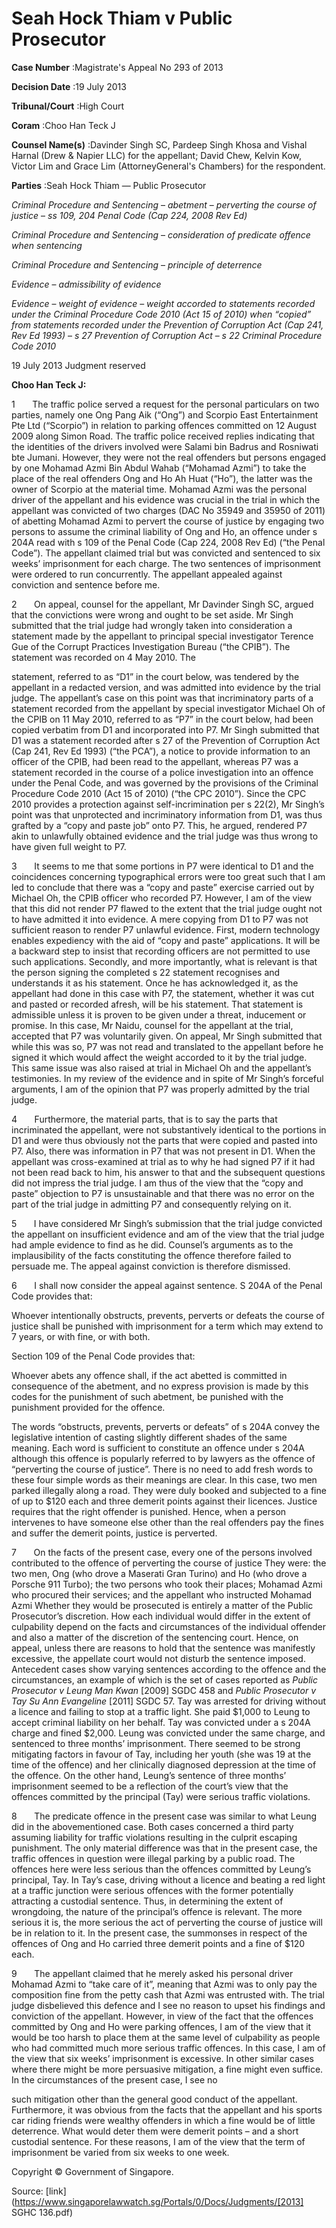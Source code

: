 # Seah Hock Thiam v Public Prosecutor 



**Case Number** :Magistrate's Appeal No 293 of 2013 

**Decision Date** :19 July 2013 

**Tribunal/Court** :High Court 

**Coram** :Choo Han Teck J 

**Counsel Name(s)** :Davinder Singh SC, Pardeep Singh Khosa and Vishal Harnal (Drew & Napier LLC) for the appellant; David Chew, Kelvin Kow, Victor Lim and Grace Lim (AttorneyGeneral's Chambers) for the respondent. 

**Parties** :Seah Hock Thiam — Public Prosecutor 

_Criminal Procedure and Sentencing_ – _abetment_ – _perverting the course of justice_ – _ss 109, 204 Penal Code (Cap 224, 2008 Rev Ed)_ 

_Criminal Procedure and Sentencing_ – _consideration of predicate offence when sentencing_ 

_Criminal Procedure and Sentencing_ – _principle of deterrence_ 

_Evidence_ – _admissibility of evidence_ 

_Evidence_ – _weight of evidence_ – _weight accorded to statements recorded under the Criminal Procedure Code 2010 (Act 15 of 2010) when “copied” from statements recorded under the Prevention of Corruption Act (Cap 241, Rev Ed 1993)_ – _s 27 Prevention of Corruption Act_ – _s 22 Criminal Procedure Code 2010_ 

19 July 2013 Judgment reserved 

**Choo Han Teck J:** 

1       The traffic police served a request for the personal particulars on two parties, namely one Ong Pang Aik (“Ong”) and Scorpio East Entertainment Pte Ltd (“Scorpio”) in relation to parking offences committed on 12 August 2009 along Simon Road. The traffic police received replies indicating that the identities of the drivers involved were Salami bin Badrus and Rosniwati bte Jumani. However, they were not the real offenders but persons engaged by one Mohamad Azmi Bin Abdul Wahab (“Mohamad Azmi”) to take the place of the real offenders Ong and Ho Ah Huat (“Ho”), the latter was the owner of Scorpio at the material time. Mohamad Azmi was the personal driver of the appellant and his evidence was crucial in the trial in which the appellant was convicted of two charges (DAC No 35949 and 35950 of 2011) of abetting Mohamad Azmi to pervert the course of justice by engaging two persons to assume the criminal liability of Ong and Ho, an offence under s 204A read with s 109 of the Penal Code (Cap 224, 2008 Rev Ed) (“the Penal Code”). The appellant claimed trial but was convicted and sentenced to six weeks’ imprisonment for each charge. The two sentences of imprisonment were ordered to run concurrently. The appellant appealed against conviction and sentence before me. 

2       On appeal, counsel for the appellant, Mr Davinder Singh SC, argued that the convictions were wrong and ought to be set aside. Mr Singh submitted that the trial judge had wrongly taken into consideration a statement made by the appellant to principal special investigator Terence Gue of the Corrupt Practices Investigation Bureau (“the CPIB”). The statement was recorded on 4 May 2010. The 


statement, referred to as “D1” in the court below, was tendered by the appellant in a redacted version, and was admitted into evidence by the trial judge. The appellant’s case on this point was that incriminatory parts of a statement recorded from the appellant by special investigator Michael Oh of the CPIB on 11 May 2010, referred to as “P7” in the court below, had been copied verbatim from D1 and incorporated into P7. Mr Singh submitted that D1 was a statement recorded after s 27 of the Prevention of Corruption Act (Cap 241, Rev Ed 1993) (“the PCA”), a notice to provide information to an officer of the CPIB, had been read to the appellant, whereas P7 was a statement recorded in the course of a police investigation into an offence under the Penal Code, and was governed by the provisions of the Criminal Procedure Code 2010 (Act 15 of 2010) (“the CPC 2010”). Since the CPC 2010 provides a protection against self-incrimination per s 22(2), Mr Singh’s point was that unprotected and incriminatory information from D1, was thus grafted by a “copy and paste job” onto P7. This, he argued, rendered P7 akin to unlawfully obtained evidence and the trial judge was thus wrong to have given full weight to P7. 

3       It seems to me that some portions in P7 were identical to D1 and the coincidences concerning typographical errors were too great such that I am led to conclude that there was a “copy and paste” exercise carried out by Michael Oh, the CPIB officer who recorded P7. However, I am of the view that this did not render P7 flawed to the extent that the trial judge ought not to have admitted it into evidence. A mere copying from D1 to P7 was not sufficient reason to render P7 unlawful evidence. First, modern technology enables expediency with the aid of “copy and paste” applications. It will be a backward step to insist that recording officers are not permitted to use such applications. Secondly, and more importantly, what is relevant is that the person signing the completed s 22 statement recognises and understands it as his statement. Once he has acknowledged it, as the appellant had done in this case with P7, the statement, whether it was cut and pasted or recorded afresh, will be his statement. That statement is admissible unless it is proven to be given under a threat, inducement or promise. In this case, Mr Naidu, counsel for the appellant at the trial, accepted that P7 was voluntarily given. On appeal, Mr Singh submitted that while this was so, P7 was not read and translated to the appellant before he signed it which would affect the weight accorded to it by the trial judge. This same issue was also raised at trial in Michael Oh and the appellant’s testimonies. In my review of the evidence and in spite of Mr Singh’s forceful arguments, I am of the opinion that P7 was properly admitted by the trial judge. 

4       Furthermore, the material parts, that is to say the parts that incriminated the appellant, were not substantively identical to the portions in D1 and were thus obviously not the parts that were copied and pasted into P7. Also, there was information in P7 that was not present in D1. When the appellant was cross-examined at trial as to why he had signed P7 if it had not been read back to him, his answer to that and the subsequent questions did not impress the trial judge. I am thus of the view that the “copy and paste” objection to P7 is unsustainable and that there was no error on the part of the trial judge in admitting P7 and consequently relying on it. 

5       I have considered Mr Singh’s submission that the trial judge convicted the appellant on insufficient evidence and am of the view that the trial judge had ample evidence to find as he did. Counsel’s arguments as to the implausibility of the facts constituting the offence therefore failed to persuade me. The appeal against conviction is therefore dismissed. 

6       I shall now consider the appeal against sentence. S 204A of the Penal Code provides that: 

 Whoever intentionally obstructs, prevents, perverts or defeats the course of justice shall be punished with imprisonment for a term which may extend to 7 years, or with fine, or with both. 

Section 109 of the Penal Code provides that: 


 Whoever abets any offence shall, if the act abetted is committed in consequence of the abetment, and no express provision is made by this codes for the punishment of such abetment, be punished with the punishment provided for the offence. 

The words “obstructs, prevents, perverts or defeats” of s 204A convey the legislative intention of casting slightly different shades of the same meaning. Each word is sufficient to constitute an offence under s 204A although this offence is popularly referred to by lawyers as the offence of “perverting the course of justice”. There is no need to add fresh words to these four simple words as their meanings are clear. In this case, two men parked illegally along a road. They were duly booked and subjected to a fine of up to $120 each and three demerit points against their licences. Justice requires that the right offender is punished. Hence, when a person intervenes to have someone else other than the real offenders pay the fines and suffer the demerit points, justice is perverted. 

7       On the facts of the present case, every one of the persons involved contributed to the offence of perverting the course of justice They were: the two men, Ong (who drove a Maserati Gran Turino) and Ho (who drove a Porsche 911 Turbo); the two persons who took their places; Mohamad Azmi who procured their services; and the appellant who instructed Mohamad Azmi Whether they would be prosecuted is entirely a matter of the Public Prosecutor’s discretion. How each individual would differ in the extent of culpability depend on the facts and circumstances of the individual offender and also a matter of the discretion of the sentencing court. Hence, on appeal, unless there are reasons to hold that the sentence was manifestly excessive, the appellate court would not disturb the sentence imposed. Antecedent cases show varying sentences according to the offence and the circumstances, an example of which is the set of cases reported as _Public Prosecutor v Leung Man Kwan_ <span class="citation">[2009] SGDC 458</span> and _Public Prosecutor v Tay Su Ann Evangeline_ <span class="citation">[2011] SGDC 57</span>. Tay was arrested for driving without a licence and failing to stop at a traffic light. She paid $1,000 to Leung to accept criminal liability on her behalf. Tay was convicted under a s 204A charge and fined $2,000. Leung was convicted under the same charge, and sentenced to three months’ imprisonment. There seemed to be strong mitigating factors in favour of Tay, including her youth (she was 19 at the time of the offence) and her clinically diagnosed depression at the time of the offence. On the other hand, Leung’s sentence of three months’ imprisonment seemed to be a reflection of the court’s view that the offences committed by the principal (Tay) were serious traffic violations. 

8       The predicate offence in the present case was similar to what Leung did in the abovementioned case. Both cases concerned a third party assuming liability for traffic violations resulting in the culprit escaping punishment. The only material difference was that in the present case, the traffic offences in question were illegal parking by a public road. The offences here were less serious than the offences committed by Leung’s principal, Tay. In Tay’s case, driving without a licence and beating a red light at a traffic junction were serious offences with the former potentially attracting a custodial sentence. Thus, in determining the extent of wrongdoing, the nature of the principal’s offence is relevant. The more serious it is, the more serious the act of perverting the course of justice will be in relation to it. In the present case, the summonses in respect of the offences of Ong and Ho carried three demerit points and a fine of $120 each. 

9       The appellant claimed that he merely asked his personal driver Mohamad Azmi to “take care of it”, meaning that Azmi was to only pay the composition fine from the petty cash that Azmi was entrusted with. The trial judge disbelieved this defence and I see no reason to upset his findings and conviction of the appellant. However, in view of the fact that the offences committed by Ong and Ho were parking offences, I am of the view that it would be too harsh to place them at the same level of culpability as people who had committed much more serious traffic offences. In this case, I am of the view that six weeks’ imprisonment is excessive. In other similar cases where there might be more persuasive mitigation, a fine might even suffice. In the circumstances of the present case, I see no 


such mitigation other than the general good conduct of the appellant. Furthermore, it was obvious from the facts that the appellant and his sports car riding friends were wealthy offenders in which a fine would be of little deterrence. What would deter them were demerit points – and a short custodial sentence. For these reasons, I am of the view that the term of imprisonment be varied from six weeks to one week. 

 Copyright © Government of Singapore. 


Source: [link](https://www.singaporelawwatch.sg/Portals/0/Docs/Judgments/[2013] SGHC 136.pdf)
